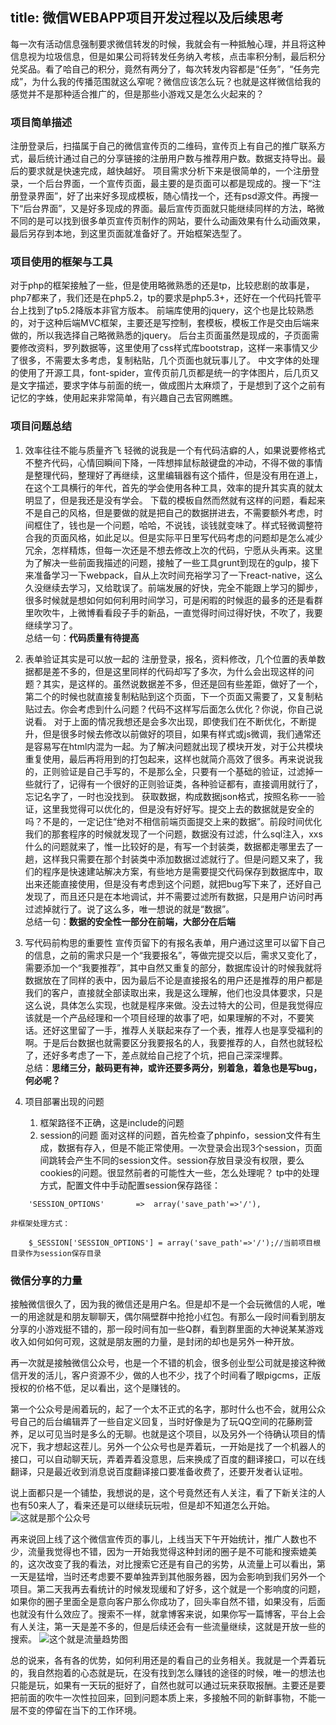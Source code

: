 title: 微信WEBAPP项目开发过程以及后续思考
---
每一次有活动信息强制要求微信转发的时候，我就会有一种抵触心理，并且将这种信息视为垃圾信息，但是如果公司将转发任务纳入考核，点击率积分制，最后积分兑奖品。看了哈自己的积分，竟然有两分了，每次转发内容都是“任务”，“任务完成”，为什么我的传播范围就这么窄呢？微信应该怎么玩？也就是这样微信给我的感觉并不是那种适合推广的，但是那些小游戏又是怎么火起来的？  
<!-- more -->
### 项目简单描述
注册登录后，扫描属于自己的微信宣传页的二维码，宣传页上有自己的推广联系方式，最后统计通过自己的分享链接的注册用户数与推荐用户数。数据支持导出。最后的要求就是快速完成，越快越好。
项目需求分析下来是很简单的，一个注册登录，一个后台界面，一个宣传页面，最主要的是页面可以都是现成的。搜一下“注册登录界面”，好了出来好多现成模板，随心情找一个，还有psd源文件。再搜一下“后台界面”，又是好多现成的界面。最后宣传页面就只能继续同样的方法，略微不同的是可以找到很多单页宣传页制作的网站，要什么动画效果有什么动画效果，最后另存到本地，到这里页面就准备好了。开始框架选型了。

### 项目使用的框架与工具
对于php的框架接触了一些，但是使用略微熟悉的还是tp，比较悲剧的故事是，php7都来了，我们还是在php5.2，tp的要求是php5.3+，还好在一个代码托管平台上找到了tp5.2降版本非官方版本。
前端库使用的jquery，这个也是比较熟悉的，对于这种后端MVC框架，主要还是写控制，套模板，模板工作是交由后端来做的，所以我选择自己略微熟悉的jquery。
后台主页面虽然是现成的，子页面需要修改资料，罗列数据等，这里使用了css样式库bootstrap，这样一来事情又少了很多，不需要太多考虑，复制粘贴，几个页面也就玩事儿了。
中文字体的处理的使用了开源工具，font-spider，宣传页前几页都是统一的字体图片，后几页又是文字描述，要求字体与前面的统一，做成图片太麻烦了，于是想到了这个之前有记忆的字蛛，使用起来非常简单，有兴趣自己去官网瞧瞧。

### 项目问题总结
1. 效率往往不能与质量齐飞
轻微的说我是一个有代码洁癖的人，如果说要修格式不整齐代码，心情回瞬间下降，一阵想摔鼠标敲键盘的冲动，不得不做的事情是整理代码，整理好了再继续，这里编辑器有这个插件，但是没有用在道上，在这个工具横行的年代，首先的学会使用各种工具，效率的提升其实真的就太明显了，但是我还是没有学会。
下载的模板自然而然就有这样的问题，看起来不是自己的风格，但是要做的就是把自己的数据拼进去，不需要额外考虑，时间框住了，钱也是一个问题，哈哈，不说钱，谈钱就变味了。样式轻微调整符合我的页面风格，如此足以。但是实际平日里写代码考虑的问题却是怎么减少冗余，怎样精炼，但每一次还是不想去修改上次的代码，宁愿从头再来。这里为了解决一些前面我描述的问题，接触了一些工具grunt到现在的gulp，接下来准备学习一下webpack，自从上次时间充裕学习了一下react-native，这么久没继续去学习，又给耽误了。前端发展的好快，完全不能跟上学习的脚步，很多时候就是想如何如何利用时间学习，可是闲暇的时候逛的最多的还是看群里吹吹牛，上微博看看段子手的新品，一直觉得时间过得好快，不吹了，我要继续学习了。  
总结一句：**代码质量有待提高**

2. 表单验证其实是可以放一起的
注册登录，报名，资料修改，几个位置的表单数据都是差不多的，但是这里同样的代码却写了多次，为什么会出现这样的问题？其实，是这样的。虽然说数据差不多，但还是回有些差距，做好了一个，第二个的时候也就直接复制粘贴到这个页面，下一个页面又需要了，又复制粘贴过去。你会考虑到什么问题？代码不这样写后面怎么优化？你说，你自己说说看。
对于上面的情况我想还是会多次出现，即使我们在不断优化，不断提升，但是很多时候去修改以前做好的项目，如果有样式或js微调，我们通常还是容易写在html内混为一起。为了解决问题就出现了模块开发，对于公共模块重复使用，最后再将用到的打包起来，这样也就简介高效了很多。再来说说我的，正则验证是自己手写的，不是那么全，只要有一个基础的验证，过滤掉一些就行了，记得有一个很好的正则验证类，各种验证都有，直接调用就行了，忘记名字了，一时也没找到。
获取数据，构成数据json格式，按照名称一一验证，这里我觉得可以优化的，但是没有好好写。提交上去的数据就是安全的吗？不是的，一定记住“绝对不相信前端页面提交上来的数据”。前段时间优化我们的那套程序的时候就发现了一个问题，数据没有过滤，什么sql注入，xxs什么的问题就来了，惟一比较好的是，有写一个封装类，数据都走哪里去了一趟，这样我只需要在那个封装类中添加数据过滤就行了。但是问题又来了，我们的程序是快速建站解决方案，有些地方是需要提交代码保存到数据库中，取出来还能直接使用，但是没有考虑到这个问题，就把bug写下来了，还好自己发现了，而且还只是在本地调试，并不需要过滤所有数据，只是用户访问时再过滤掉就行了。说了这么多，唯一想说的就是“数据”。  
总结一句：**数据的安全性一部分在前端，大部分在后端**

3. 写代码前构思的重要性
宣传页留下的有报名表单，用户通过这里可以留下自己的信息，之前的需求只是一个“我要报名”，等做完提交以后，需求又变化了，需要添加一个“我要推荐”，其中自然又重复的部分，数据库设计的时候我就将数据放在了同样的表中，因为最后不论是直接报名的用户还是推荐的用户都是我们的客户，直接就全部读取出来，我是这么理解，他们也没具体要求，只是这么说，具体怎么实现，也就是程序来做。没去过特大的公司，但是我觉得应该就是一个产品经理和一个项目经理的故事了吧，如果理解的不对，不要笑话。还好这里留了一手，推荐人关联起来存了一个表，推荐人也是享受福利的啊。于是后台数据也就需要区分我要报名的人，我要推荐的人，自然也就轻松了，还好多考虑了一下，差点就给自己挖了个坑，把自己深深埋葬。  
总结：**思绪三分，敲码更有神，或许还要多两分，别着急，着急也是写bug，何必呢？**

4. 项目部署出现的问题
	1. 框架路径不正确，这是include的问题
	2. session的问题
	面对这样的问题，首先检查了phpinfo，session文件有生成，数据有存入，但是不能正常使用。一次登录会出现3个session，页面间跳转会产生不同的session文件。session存放目录没有权限，要么cookies的问题。很显然前者的可能性大一些，怎么处理呢？
	tp中的处理方式，配置文件中手动配置session保存路径：
```
	'SESSION_OPTIONS'		=>  array('save_path'=>'/'),
```
	非框架处理方式：
```
	$_SESSION['SESSION_OPTIONS'] = array('save_path'=>'/');//当前项目根目录作为session保存目录
```

### 微信分享的力量
接触微信很久了，因为我的微信还是用户名。但是却不是一个会玩微信的人呢，唯一的用途就是和朋友聊聊天，偶尔隔壁群中抢抢小红包。有那么一段时间看到朋友分享的小游戏挺不错的，那一段时间有加一些Q群，看到群里面的大神说某某游戏收入如何如何可观，这就是朋友圈的力量，是封闭的却也是另外一种开放。

再一次就是接触微信公众号，也是一个不错的机会，很多创业型公司就是接这种微信开发的活儿，客户资源不少，做的人也不少，找了个时间看了眼pigcms，正版授权的价格不低，足以看出，这个是赚钱的。

第一个公众号是闹着玩的，起了一个太不正式的名字，那时什么也不会，就用公众号自己的后台编辑弄了一些自定义回复，当时好像是为了玩QQ空间的花藤刷营养，足以可见当时是多么的无聊。也就是这个项目，以及另外一个待确认项目的情况下，我才想起这茬儿。另外一个公众号也是弄着玩，一开始是找了一个机器人的接口，可以自动聊天玩，弄着弄着没意思，后来换成了百度的翻译接口，可以在线翻译，只是最近收到消息说百度翻译接口要准备收费了，还要开发者认证啦。

说上面都只是一个铺垫，我想说的是，这个号竟然还有人关注，看了下新关注的人也有50来人了，看来还是可以继续玩玩啦，但是却不知道怎么开始。
![这就是那个公众号](http://ww1.sinaimg.cn/mw690/e6cd2709gw1exz2cp85jwj209k09kdfs.jpg)

再来说回上线了这个微信宣传页的事儿，上线当天下午开始统计，推广人数也不少，流量我觉得也不错，因为一开始我觉得这种封闭的圈子是不可能和搜索媲美的，这次改变了我的看法，对比搜索它还是有自己的劣势，从流量上可以看出，第一天是猛增，当时还考虑要不要单独弄到其他服务器，因为会影响到我们另外一个项目。第二天我再去看统计的时候发现缓和了好多，这个就是一个影响度的问题，如果你的圈子里面全是意向客户那么你成功了，回头率自然不错，如果没有，后面也就没有什么效应了。搜索不一样，就拿博客来说，如果你写一篇博客，平台上会有人关注，第一天是差不多的，但是后续还会有一些流量继续，这就是开放一些的搜索。
![这个就是流量趋势图](http://ww1.sinaimg.cn/mw690/e6cd2709gw1exz2coum4uj20vp073jri.jpg)

总的说来，各有各的优势，如何利用还是的看自己的业务相关。我就是一个弄着玩的，我自然抱着的心态就是玩，在没有找到怎么赚钱的途径的时候，唯一的想法也只能是玩，如果有一天玩的挺好了，自然也就可以通过玩来获取报酬。主要还是要把前面的吹牛一次性拉回来，回到问题本质上来，多接触不同的新鲜事物，不能一层不变的停留在当下的工作环境。

